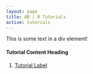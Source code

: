 ```yaml
---
layout: page
title: AB | R Tutorials
active: tutorials
---
```

<!--- 
# CONTENT COMING SOON
 <center>
<img src="https://media.giphy.com/media/5AiQLaZhFBeGk/giphy.gif" width="480" height="269" class="img-responsive" alt="Responsive image">
</center> --->

<div align="left">
This is some text in a div element!
</div>

#### Tutorial Content Heading
1. [Tutorial Label](http://aaronbaggett.com/videotest)